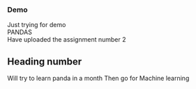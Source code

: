 ### Demo
Just trying for demo\
PANDAS\
Have uploaded the assignment number 2
## Heading number 
Will try to learn panda in a month
Then go for Machine learning
